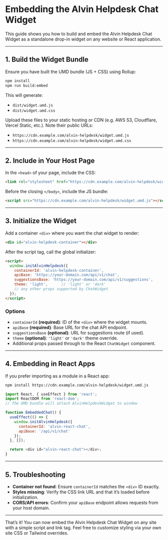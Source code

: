 # Embedding the Alvin Helpdesk Chat Widget

This guide shows you how to build and embed the Alvin Helpdesk Chat Widget as a standalone drop-in widget on any website or React application.

---

## 1. Build the Widget Bundle

Ensure you have built the UMD bundle (JS + CSS) using Rollup:

```bash
npm install
npm run build:embed
```

This will generate:

- `dist/widget.umd.js`
- `dist/widget.umd.css`

Upload these files to your static hosting or CDN (e.g. AWS S3, Cloudflare, Vercel Static, etc.). Note their public URLs:

- `https://cdn.example.com/alvin-helpdesk/widget.umd.js`
- `https://cdn.example.com/alvin-helpdesk/widget.umd.css`

---

## 2. Include in Your Host Page

In the `<head>` of your page, include the CSS:

```html
<link rel="stylesheet" href="https://cdn.example.com/alvin-helpdesk/widget.umd.css">
```

Before the closing `</body>`, include the JS bundle:

```html
<script src="https://cdn.example.com/alvin-helpdesk/widget.umd.js"></script>
```

---

## 3. Initialize the Widget

Add a container `<div>` where you want the chat widget to render:

```html
<div id="alvin-helpdesk-container"></div>
```

After the script tag, call the global initializer:

```html
<script>
  window.initAlvinHelpdesk({
    containerId: 'alvin-helpdesk-container',
    apiBase: 'https://your-domain.com/api/v1/chat',
    suggestionsBase: 'https://your-domain.com/api/v1/suggestions',
    theme: 'light',      // 'light' or 'dark'
    // any other props supported by ChatWidget
  });
</script>
```

### Options

- `containerId` **(required)**: ID of the `<div>` where the widget mounts.
- `apiBase` **(required)**: Base URL for the chat API endpoint.
- `suggestionsBase` **(optional)**: URL for suggestions route (if used).
- `theme` **(optional)**: `'light'` or `'dark'` theme override.
- Additional props passed through to the React `ChatWidget` component.

---

## 4. Embedding in React Apps

If you prefer importing as a module in a React app:

```bash
npm install https://cdn.example.com/alvin-helpdesk/widget.umd.js
```

```js
import React, { useEffect } from 'react';
import ReactDOM from 'react-dom';
// The UMD bundle will attach AlvinHelpdeskWidget to window

function EmbeddedChat() {
  useEffect(() => {
    window.initAlvinHelpdesk({
      containerId: 'alvin-react-chat',
      apiBase: '/api/v1/chat'
    });
  }, []);

  return <div id="alvin-react-chat"></div>;
}
```

---

## 5. Troubleshooting

- **Container not found**: Ensure `containerId` matches the `<div>` ID exactly.
- **Styles missing**: Verify the CSS link URL and that it’s loaded before initialization.
- **CORS/API errors**: Confirm your `apiBase` endpoint allows requests from your host domain.

---

That’s it! You can now embed the Alvin Helpdesk Chat Widget on any site with a simple script and link tag. Feel free to customize styling via your own site CSS or Tailwind overrides.
